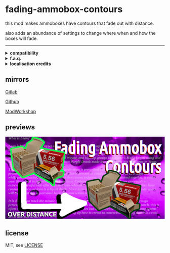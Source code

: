 # fading-ammobox-contours

this mod makes ammoboxes have contours that fade out with distance.

also adds an abundance of settings to change where when and how the boxes will fade.

----

<details>
  <summary><b>compatibility</b></summary>

  touches no sync code so should be good as client and host, and shouldnt break with updates or other mods

  might be dodgy when ran with [Fading Contour](https://pd2mods.z77.fr/fading_contour.html)
</details>


<details>
  <summary><b>f.a.q.</b></summary>

**Q: will this mark me as a cheater?**

A: no, it will not.

**Q: can this work if I'm not hosting?**

A: this mod works as client and host.

**Q: will this sync to other players**

A: no, this mod is entirely clientsided.

</details>

<details>
  <summary><b>localisation credits</b></summary>

**English**

* theokrueger (me)

please submit localisations!

</details>

## mirrors

[Gitlab](https://gitlab.com/theokrueger-mods/pd2-fading-ammobox-contours)

[Github](https://github.com/theokrueger-mods/pd2-fading-ammobox-contours)

[ModWorkshop](https://modworkshop.net/mod/37310)

## previews

![thumbnail](./img/thumbnailsmall.png)

## license

MIT, see [LICENSE](./LICENSE)
